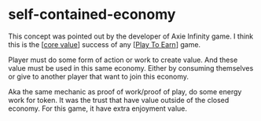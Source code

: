 # self-contained-economy

This concept was pointed out by the developer of Axie Infinity game.
I think this is the [[core value]] success of any [[Play To Earn]] game.

Player must do some form of action or work to create value. And these value must be used in this same economy. Either by consuming themselves or give to another player that want to join this economy.

Aka the same mechanic as proof of work/proof of play, do some energy work for token. It was the trust that have value outside of the closed economy. For this game, it have extra enjoyment value.

[//begin]: # "Autogenerated link references for markdown compatibility"
[core value]: <core value> "core value"
[Play To Earn]: <Play To Earn> "Play To Earn"
[//end]: # "Autogenerated link references"